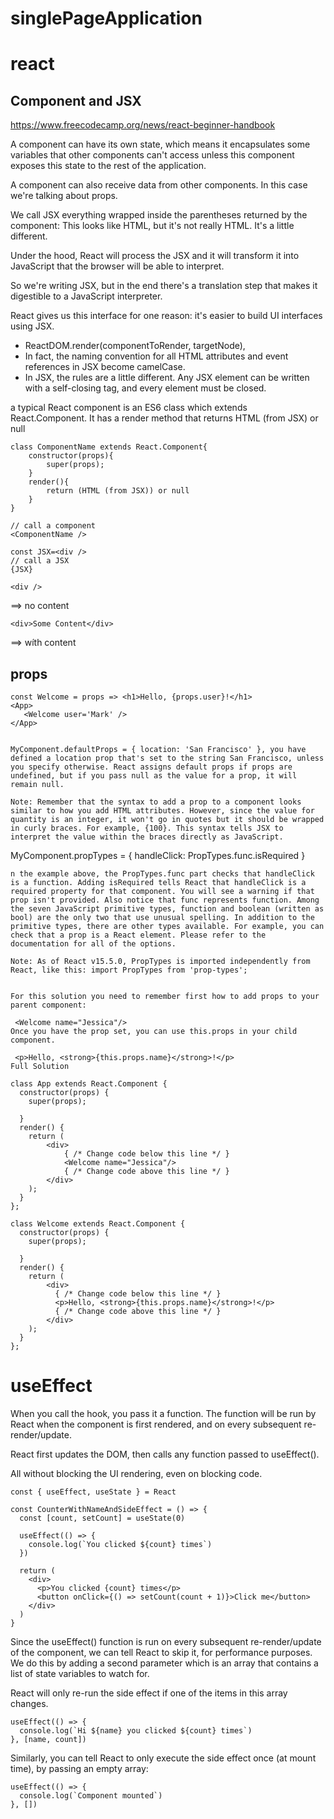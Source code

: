 # singlePageApplication

# react 

## Component and JSX

https://www.freecodecamp.org/news/react-beginner-handbook

A component can have its own state, which means it encapsulates some variables that other components can't access unless this component exposes this state to the rest of the application.

A component can also receive data from other components. In this case we're talking about props.

We call JSX everything wrapped inside the parentheses returned by the component:
This looks like HTML, but it's not really HTML. It's a little different.

Under the hood, React will process the JSX and it will transform it into JavaScript that the browser will be able to interpret.

So we're writing JSX, but in the end there's a translation step that makes it digestible to a JavaScript interpreter.

React gives us this interface for one reason: it's easier to build UI interfaces using JSX.


- ReactDOM.render(componentToRender, targetNode),
- In fact, the naming convention for all HTML attributes and event references in JSX become camelCase.
- In JSX, the rules are a little different. Any JSX element can be written with a self-closing tag, and every element must be closed.

a typical React component is an ES6 class which extends React.Component. It has a render method that returns HTML (from JSX) or null

```
class ComponentName extends React.Component{
    constructor(props){
        super(props);
    }
    render(){
        return (HTML (from JSX)) or null
    }
}

// call a component
<ComponentName />

const JSX=<div />
// call a JSX
{JSX}
```

```
<div />
```
 ==> no content
```
<div>Some Content</div>
``` 
==> wíth content


## props

```
const Welcome = props => <h1>Hello, {props.user}!</h1>
<App>
   <Welcome user='Mark' />
</App>


MyComponent.defaultProps = { location: 'San Francisco' }, you have defined a location prop that's set to the string San Francisco, unless you specify otherwise. React assigns default props if props are undefined, but if you pass null as the value for a prop, it will remain null.

Note: Remember that the syntax to add a prop to a component looks similar to how you add HTML attributes. However, since the value for quantity is an integer, it won't go in quotes but it should be wrapped in curly braces. For example, {100}. This syntax tells JSX to interpret the value within the braces directly as JavaScript.

```
MyComponent.propTypes = { handleClick: PropTypes.func.isRequired }
```
n the example above, the PropTypes.func part checks that handleClick is a function. Adding isRequired tells React that handleClick is a required property for that component. You will see a warning if that prop isn't provided. Also notice that func represents function. Among the seven JavaScript primitive types, function and boolean (written as bool) are the only two that use unusual spelling. In addition to the primitive types, there are other types available. For example, you can check that a prop is a React element. Please refer to the documentation for all of the options.

Note: As of React v15.5.0, PropTypes is imported independently from React, like this: import PropTypes from 'prop-types';


For this solution you need to remember first how to add props to your parent component:

 <Welcome name="Jessica"/>
Once you have the prop set, you can use this.props in your child component.

 <p>Hello, <strong>{this.props.name}</strong>!</p>
Full Solution

class App extends React.Component {
  constructor(props) {
    super(props);

  }
  render() {
    return (
        <div>
            { /* Change code below this line */ }
            <Welcome name="Jessica"/>
            { /* Change code above this line */ }
        </div>
    );
  }
};

class Welcome extends React.Component {
  constructor(props) {
    super(props);

  }
  render() {
    return (
        <div>
          { /* Change code below this line */ }
          <p>Hello, <strong>{this.props.name}</strong>!</p>
          { /* Change code above this line */ }
        </div>
    );
  }
};
```


# useEffect

When you call the hook, you pass it a function. The function will be run by React when the component is first rendered, and on every subsequent re-render/update.

React first updates the DOM, then calls any function passed to useEffect().

All without blocking the UI rendering, even on blocking code.

```
const { useEffect, useState } = React

const CounterWithNameAndSideEffect = () => {
  const [count, setCount] = useState(0)

  useEffect(() => {
    console.log(`You clicked ${count} times`)
  })

  return (
    <div>
      <p>You clicked {count} times</p>
      <button onClick={() => setCount(count + 1)}>Click me</button>
    </div>
  )
}
```


Since the useEffect() function is run on every subsequent re-render/update of the component, we can tell React to skip it, for performance purposes. We do this by adding a second parameter which is an array that contains a list of state variables to watch for.

React will only re-run the side effect if one of the items in this array changes.

```
useEffect(() => {
  console.log(`Hi ${name} you clicked ${count} times`)
}, [name, count])
```


Similarly, you can tell React to only execute the side effect once (at mount time), by passing an empty array:

```
useEffect(() => {
  console.log(`Component mounted`)
}, [])
```